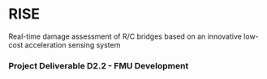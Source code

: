 # RISE
Real-time damage assessment of R/C bridges based on an innovative low-cost acceleration sensing system
<br>
### Project Deliverable D2.2 - FMU Development
